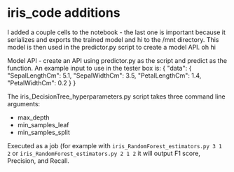 # iris_code additions

I added a couple cells to the notebook - the last one is important because it serializes and exports the trained model and hi
to the /mnt directory. This model is then used in the predictor.py script to create a model API. oh hi

Model API - create an API using predictor.py as the script and predict as the function. An example input to use in the tester box is:
{
  "data": {
    "SepalLengthCm": 5.1,
    "SepalWidthCm": 3.5,
    "PetalLengthCm": 1.4,
    "PetalWidthCm": 0.2
  }
}

The iris_DecisionTree_hyperparameters.py script takes three command line arguments:

* max_depth 
* min_samples_leaf 
* min_samples_split 

Executed as a job (for example with `iris_RandomForest_estimators.py 3 1 2` or `iris_RandomForest_estimators.py 2 1 2`
it will output F1 score, Precision, and Recall. 

